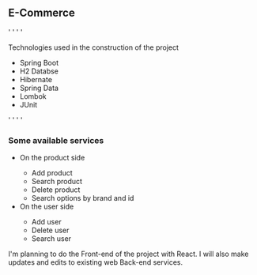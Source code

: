 ## E-Commerce
' ' ' '
<p>Technologies used in the construction of the project</p>
<ul>
  <li>Spring Boot</li>
  <li>H2 Databse</li>
  <li>Hibernate</li>
  <li>Spring Data</li>
  <li>Lombok</li>
  <li>JUnit</li>
</ul>
' ' ' '

<h3> Some available services </h3>

<ul>
  <li>On the product side</li>
  <ul>
      <li>Add product</li>
      <li>Search product</li>
      <li>Delete product</li>
      <li>Search options by brand and id</li>
    </ul>
  <li>On the user side</li>
  <ul>
      <li>Add user</li>
      <li>Delete user</li>
    <li>Search user</li>
  </ul>  
  
</ul>  



I'm planning to do the Front-end of the project with React. I will also make updates and edits to existing web Back-end services.

